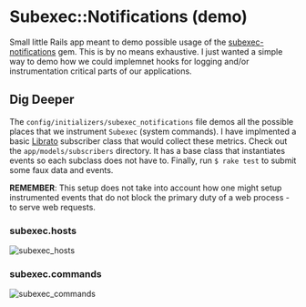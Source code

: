 
# Subexec::Notifications (demo)

Small little Rails app meant to demo possible usage of the [subexec-notifications](https://github.com/customink/subexec-notifications) gem. This is by no means exhaustive. I just wanted a simple way to demo how we could implemnet hooks for logging and/or instrumentation critical parts of our applications.

## Dig Deeper

The `config/initializers/subexec_notifications` file demos all the possible places that we instrument `Subexec` (system commands). I have implmented a basic [Librato](https://metrics.librato.com/) subscriber class that would collect these metrics. Check out the `app/models/subscribers` directory. It has a base class that instantiates events so each subclass does not have to. Finally, run `$ rake test` to submit some faux data and events.

**REMEMBER**: This setup does not take into account how one might setup instrumented events that do not block the primary duty of a web process - to serve web requests.

### subexec.hosts

![subexec_hosts](https://f.cloud.github.com/assets/2381/1686755/e54e067e-5deb-11e3-8a7d-ad432aba90ea.png)

### subexec.commands

![subexec_commands](https://f.cloud.github.com/assets/2381/1686754/e3d35c5e-5deb-11e3-8055-7b4579d8102d.png)
